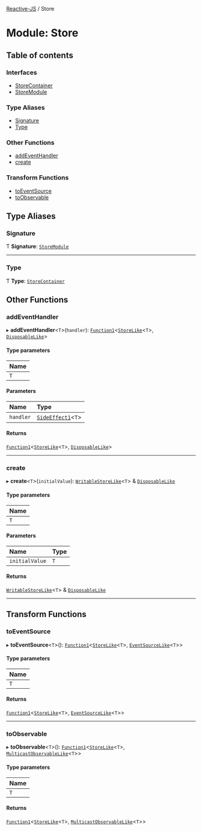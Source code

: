 [Reactive-JS](../README.md) / Store

# Module: Store

## Table of contents

### Interfaces

- [StoreContainer](../interfaces/Store.StoreContainer.md)
- [StoreModule](../interfaces/Store.StoreModule.md)

### Type Aliases

- [Signature](Store.md#signature)
- [Type](Store.md#type)

### Other Functions

- [addEventHandler](Store.md#addeventhandler)
- [create](Store.md#create)

### Transform Functions

- [toEventSource](Store.md#toeventsource)
- [toObservable](Store.md#toobservable)

## Type Aliases

### Signature

Ƭ **Signature**: [`StoreModule`](../interfaces/Store.StoreModule.md)

___

### Type

Ƭ **Type**: [`StoreContainer`](../interfaces/Store.StoreContainer.md)

## Other Functions

### addEventHandler

▸ **addEventHandler**<`T`\>(`handler`): [`Function1`](functions.md#function1)<[`StoreLike`](../interfaces/types.StoreLike.md)<`T`\>, [`DisposableLike`](../interfaces/types.DisposableLike.md)\>

#### Type parameters

| Name |
| :------ |
| `T` |

#### Parameters

| Name | Type |
| :------ | :------ |
| `handler` | [`SideEffect1`](functions.md#sideeffect1)<`T`\> |

#### Returns

[`Function1`](functions.md#function1)<[`StoreLike`](../interfaces/types.StoreLike.md)<`T`\>, [`DisposableLike`](../interfaces/types.DisposableLike.md)\>

___

### create

▸ **create**<`T`\>(`initialValue`): [`WritableStoreLike`](../interfaces/types.WritableStoreLike.md)<`T`\> & [`DisposableLike`](../interfaces/types.DisposableLike.md)

#### Type parameters

| Name |
| :------ |
| `T` |

#### Parameters

| Name | Type |
| :------ | :------ |
| `initialValue` | `T` |

#### Returns

[`WritableStoreLike`](../interfaces/types.WritableStoreLike.md)<`T`\> & [`DisposableLike`](../interfaces/types.DisposableLike.md)

___

## Transform Functions

### toEventSource

▸ **toEventSource**<`T`\>(): [`Function1`](functions.md#function1)<[`StoreLike`](../interfaces/types.StoreLike.md)<`T`\>, [`EventSourceLike`](../interfaces/types.EventSourceLike.md)<`T`\>\>

#### Type parameters

| Name |
| :------ |
| `T` |

#### Returns

[`Function1`](functions.md#function1)<[`StoreLike`](../interfaces/types.StoreLike.md)<`T`\>, [`EventSourceLike`](../interfaces/types.EventSourceLike.md)<`T`\>\>

___

### toObservable

▸ **toObservable**<`T`\>(): [`Function1`](functions.md#function1)<[`StoreLike`](../interfaces/types.StoreLike.md)<`T`\>, [`MulticastObservableLike`](../interfaces/types.MulticastObservableLike.md)<`T`\>\>

#### Type parameters

| Name |
| :------ |
| `T` |

#### Returns

[`Function1`](functions.md#function1)<[`StoreLike`](../interfaces/types.StoreLike.md)<`T`\>, [`MulticastObservableLike`](../interfaces/types.MulticastObservableLike.md)<`T`\>\>
